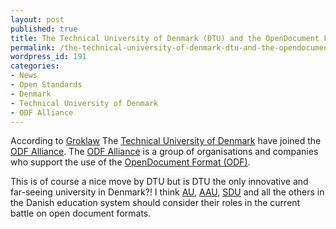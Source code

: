 ```yaml
---
layout: post
published: true
title: The Technical University of Denmark (DTU) and the OpenDocument Format (ODF)
permalink: /the-technical-university-of-denmark-dtu-and-the-opendocument-format-odf/
wordpress_id: 191
categories:
- News
- Open Standards
- Denmark
- Technical University of Denmark
- ODF Alliance
---
```



According to <a href="http://www.groklaw.net/article.php?story=20060303085913805">Groklaw</a> The <a href="http://www.dtu.dk/">Technical University of Denmark</a> have joined the <a href="http://www.odfalliance.org/">ODF Alliance</a>.  The <a href="http://www.odfalliance.org/">ODF Alliance</a> is a group of organisations and companies  who support the use of the <a href="http://en.wikipedia.org/wiki/OpenDocument">OpenDocument Format (ODF)</a>.

This is of course a nice move by DTU but is DTU the only innovative and far-seeing university in Denmark?! I think <a href="http://www.au.dk/">AU</a>, <a href="http://www.aau.dk/">AAU</a>, <a href="http://www.sdu.dk/">SDU</a> and all the others in the Danish education system should consider their roles in the current battle on open document formats.
